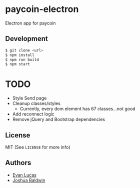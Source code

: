 # paycoin-electron

Electron app for paycoin

## Development

```bash
$ git clone <url>
$ npm install
$ npm run build
$ npm start
```

# TODO

- Style Send page
- Cleanup classes/styles
  - Currently, every dom element has 67 classes...not good
- Add reconnect logic
- Remove jQuery and Bootstrap dependencies

## License

MIT (See `LICENSE` for more info)

## Authors

- [Evan Lucas](https://github.com/evanlucas)
- [Joshua Baldwin](https://github.com/jwrb)
